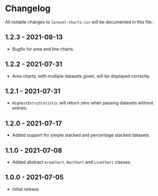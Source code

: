 # Changelog

All notable changes to `laravel-charts-css` will be documented in this file.

## 1.2.3 - 2021-08-13

- Bugfix for area and line charts.

## 1.2.2 - 2021-07-31

- Area charts, with multiple datasets given, will be displayed correctly.

## 1.2.1 - 2021-07-31

- `HighestEntryStatistic` will return zero when passing datasets without entries.

## 1.2.0 - 2021-07-17

- Added support for simple stacked and percentage stacked datasets.

## 1.1.0 - 2021-07-08

- Added abstract `AreaChart`, `BarChart` and `LineChart` classes.

## 1.0.0 - 2021-07-05

- initial release
